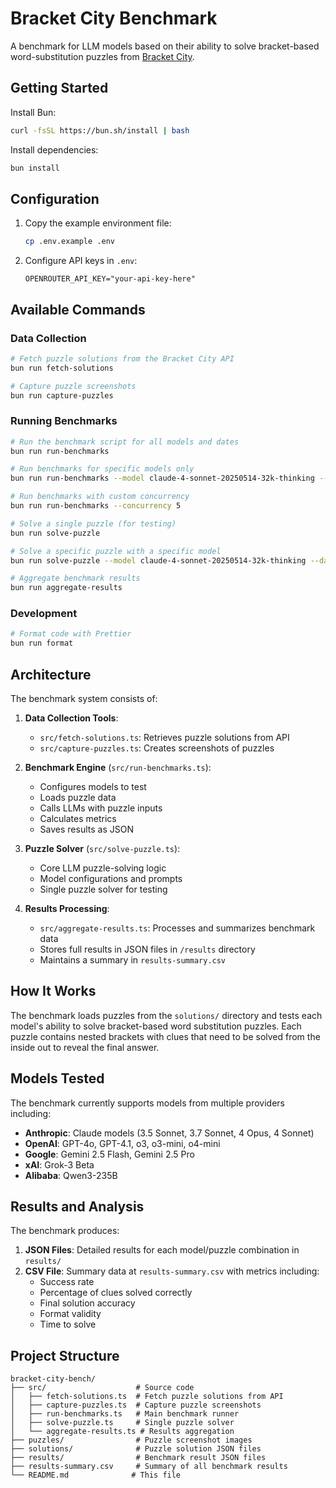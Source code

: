 # Bracket City Benchmark

A benchmark for LLM models based on their ability to solve bracket-based word-substitution puzzles from [Bracket City](https://www.theatlantic.com/games/bracket-city/).

## Getting Started

Install Bun:

```bash
curl -fsSL https://bun.sh/install | bash
```

Install dependencies:

```bash
bun install
```

## Configuration

1. Copy the example environment file:
   ```bash
   cp .env.example .env
   ```

2. Configure API keys in `.env`:
   ```
   OPENROUTER_API_KEY="your-api-key-here"
   ```

## Available Commands

### Data Collection

```bash
# Fetch puzzle solutions from the Bracket City API
bun run fetch-solutions

# Capture puzzle screenshots
bun run capture-puzzles
```

### Running Benchmarks

```bash
# Run the benchmark script for all models and dates
bun run run-benchmarks

# Run benchmarks for specific models only
bun run run-benchmarks --model claude-4-sonnet-20250514-32k-thinking --model gpt-4o

# Run benchmarks with custom concurrency
bun run run-benchmarks --concurrency 5

# Solve a single puzzle (for testing)
bun run solve-puzzle

# Solve a specific puzzle with a specific model
bun run solve-puzzle --model claude-4-sonnet-20250514-32k-thinking --date 2025-04-25

# Aggregate benchmark results
bun run aggregate-results
```

### Development

```bash
# Format code with Prettier
bun run format
```

## Architecture

The benchmark system consists of:

1. **Data Collection Tools**:
   - `src/fetch-solutions.ts`: Retrieves puzzle solutions from API
   - `src/capture-puzzles.ts`: Creates screenshots of puzzles

2. **Benchmark Engine** (`src/run-benchmarks.ts`):
   - Configures models to test
   - Loads puzzle data
   - Calls LLMs with puzzle inputs
   - Calculates metrics
   - Saves results as JSON

3. **Puzzle Solver** (`src/solve-puzzle.ts`):
   - Core LLM puzzle-solving logic
   - Model configurations and prompts
   - Single puzzle solver for testing

4. **Results Processing**:
   - `src/aggregate-results.ts`: Processes and summarizes benchmark data
   - Stores full results in JSON files in `/results` directory
   - Maintains a summary in `results-summary.csv`

## How It Works

The benchmark loads puzzles from the `solutions/` directory and tests each model's ability to solve bracket-based word substitution puzzles. Each puzzle contains nested brackets with clues that need to be solved from the inside out to reveal the final answer.

## Models Tested

The benchmark currently supports models from multiple providers including:

- **Anthropic**: Claude models (3.5 Sonnet, 3.7 Sonnet, 4 Opus, 4 Sonnet)
- **OpenAI**: GPT-4o, GPT-4.1, o3, o3-mini, o4-mini
- **Google**: Gemini 2.5 Flash, Gemini 2.5 Pro
- **xAI**: Grok-3 Beta
- **Alibaba**: Qwen3-235B

## Results and Analysis

The benchmark produces:

1. **JSON Files**: Detailed results for each model/puzzle combination in `results/`
2. **CSV File**: Summary data at `results-summary.csv` with metrics including:
   - Success rate
   - Percentage of clues solved correctly
   - Final solution accuracy
   - Format validity
   - Time to solve

## Project Structure

```
bracket-city-bench/
├── src/                    # Source code
│   ├── fetch-solutions.ts  # Fetch puzzle solutions from API
│   ├── capture-puzzles.ts  # Capture puzzle screenshots
│   ├── run-benchmarks.ts   # Main benchmark runner
│   ├── solve-puzzle.ts     # Single puzzle solver
│   └── aggregate-results.ts # Results aggregation
├── puzzles/                # Puzzle screenshot images
├── solutions/              # Puzzle solution JSON files
├── results/                # Benchmark result JSON files
├── results-summary.csv     # Summary of all benchmark results
└── README.md              # This file
```

